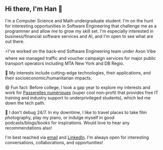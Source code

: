 ## Hi there, I'm Han 👋

<!--
**hannguyen0712/hannguyen0712** is a ✨ _special_ ✨ repository because its `README.md` (this file) appears on your GitHub profile.

Here are some ideas to get you started:

- 🔭 I’m currently working on ...
- 🌱 I’m currently learning ...
- 👯 I’m looking to collaborate on ...
- 🤔 I’m looking for help with ...
- 💬 Ask me about ...
- 📫 How to reach me: ...
- 😄 Pronouns: ...
- ⚡ Fun fact: ...
-->

I'm a Computer Science and Math undergraduate student. I'm on the hunt for interesting opportunities in Software Engineering that challenge me as a programmer and allow me to grow my skill set. I'm especially interested in business/financial software services and AI, and I'm open to see what are out there.

⚡I've worked on the back-end Software Engineering team under Axon Vibe where we managed traffic and voucher campaign services for major public transport operators including MTA New York and DB Regio.

🔭 My interests include cutting-edge technologies, their applications, and their socioeconomic/humanitarian impacts.

😄 Fun fact: Before college, I took a gap year to explore my interests and work for [Passerelles numériques](https://www.passerellesnumeriques.org/) (super cool non-profit that provides free IT training and industry support to underprivileged students), which led me down the tech path.

🌱 I don't debug 24/7. In my downtime, I like to travel places to take film photography, play my piano, or indulge myself in good podcasts/blogs/books for inspirations. Would love to hear any recommendations also! 

I'm best reached via [email](mailto:hannguyen0712@gmail.com) and [LinkedIn](https://www.linkedin.com/in/hannguyen0712/). I'm always open for interesting conversations, collaborations, and opportunities!

